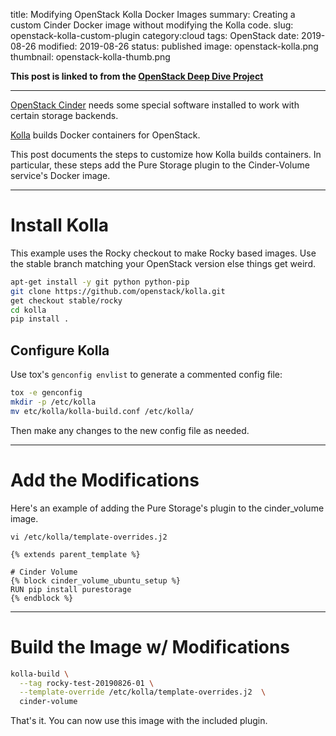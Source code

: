 title: Modifying OpenStack Kolla Docker Images
summary: Creating a custom Cinder Docker image without modifying the Kolla code.
slug: openstack-kolla-custom-plugin
category:cloud
tags: OpenStack
date: 2019-08-26
modified: 2019-08-26
status: published
image: openstack-kolla.png
thumbnail: openstack-kolla-thumb.png


**This post is linked to from the [OpenStack Deep Dive Project](/openstack)**

---

[OpenStack Cinder](https://docs.openstack.org/cinder/latest/) needs some
special software installed to work with certain storage backends.

[Kolla](https://docs.openstack.org/kolla/latest/) builds Docker containers for
OpenStack.

This post documents the steps to customize how Kolla builds containers. In
particular, these steps add the Pure Storage plugin to the Cinder-Volume
service's Docker image.


---


# Install Kolla

This example uses the Rocky checkout to make Rocky based images. Use the stable
branch matching your OpenStack version else things get weird.

```bash
apt-get install -y git python python-pip
git clone https://github.com/openstack/kolla.git
get checkout stable/rocky
cd kolla
pip install .
```


## Configure Kolla

Use tox's `genconfig envlist` to generate a commented config file:

```bash
tox -e genconfig
mkdir -p /etc/kolla
mv etc/kolla/kolla-build.conf /etc/kolla/
```

Then make any changes to the new config file as needed.


---


# Add the Modifications

Here's an example of adding the Pure Storage's plugin to the cinder\_volume
image.

`vi /etc/kolla/template-overrides.j2`

```jinja2
{% extends parent_template %}

# Cinder Volume
{% block cinder_volume_ubuntu_setup %}
RUN pip install purestorage
{% endblock %}
```


---


# Build the Image w/ Modifications

```bash
kolla-build \
  --tag rocky-test-20190826-01 \
  --template-override /etc/kolla/template-overrides.j2  \
  cinder-volume
```

That's it. You can now use this image with the included plugin.
